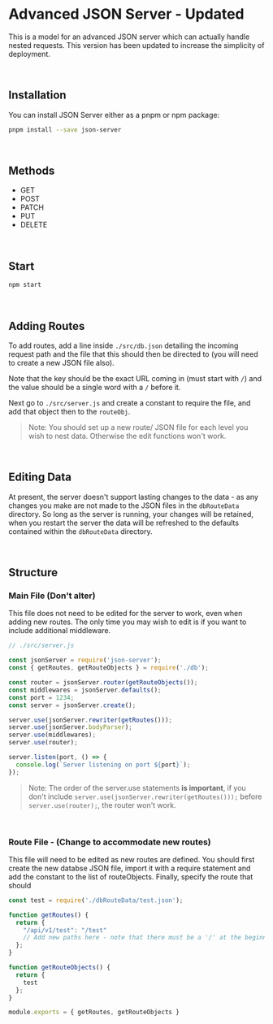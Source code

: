 # Advanced JSON Server - Updated

This is a model for an advanced JSON server which can actually handle nested requests. This version has been updated to increase the simplicity of deployment. 

&nbsp;
## Installation
You can install JSON Server either as a pnpm or npm package:

```bash
pnpm install --save json-server
```

&nbsp;
## Methods

* GET
* POST
* PATCH
* PUT
* DELETE

&nbsp;
## Start

```bash
npm start
```

&nbsp;
## Adding Routes
To add routes, add a line inside `./src/db.json` detailing the incoming request path and the file that this should then be directed to (you will need to create a new JSON file also).

Note that the key should be the exact URL coming in (must start with `/`) and the value should be a single word with a `/` before it.

Next go to `./src/server.js` and create a constant to require the file, and add that object then to the `routeObj`. 

> Note: You should set up a new route/ JSON file for each level you wish to nest data. Otherwise the edit functions won't work.

&nbsp;
## Editing Data
At present, the server doesn't support lasting changes to the data - as any changes you make are not made to the JSON files in the `dbRouteData` directory. So long as the server is running, your changes will be retained, when you restart the server the data will be refreshed to the defaults contained within the `dbRouteData` directory.

&nbsp;
## Structure

### Main File (Don't alter)
This file does not need to be edited for the server to work, even when adding new routes. The only time you may wish to edit is if you want to include additional middleware.
```js
// ./src/server.js

const jsonServer = require('json-server');
const { getRoutes, getRouteObjects } = require('./db');

const router = jsonServer.router(getRouteObjects());
const middlewares = jsonServer.defaults();
const port = 1234;
const server = jsonServer.create();

server.use(jsonServer.rewriter(getRoutes()));
server.use(jsonServer.bodyParser);
server.use(middlewares);
server.use(router);

server.listen(port, () => {
  console.log(`Server listening on port ${port}`);
});
```
>Note: The order of the server.use statements **is important**, if you don't include `server.use(jsonServer.rewriter(getRoutes()));` before `server.use(router);`, the router won't work.


&nbsp;
### Route File - (Change to accommodate new routes)
This file will need to be edited as new routes are defined. You should first create the new databse JSON file, import it with a require statement and add the constant to the list of routeObjects. Finally, specify the route that should 

```js
const test = require('./dbRouteData/test.json');

function getRoutes() {
  return {
    "/api/v1/test": "/test"
    // Add new paths here - note that there must be a '/' at the beginning of the key and value, and the value should be a single word which matches the variable name you used to import the related database file.
  };
}

function getRouteObjects() {
  return {
    test
  };
}

module.exports = { getRoutes, getRouteObjects }
```